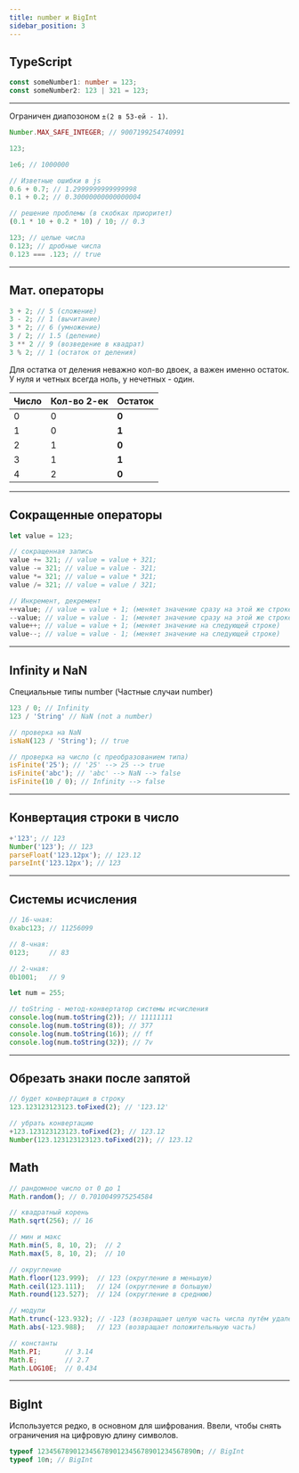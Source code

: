 ```yaml
---
title: number и BigInt
sidebar_position: 3
---
```


## TypeScript 

```ts
const someNumber1: number = 123;
const someNumber2: 123 | 321 = 123;
```

---

Ограничен диапозоном ```±(2 в 53-ей - 1)```.

```js
Number.MAX_SAFE_INTEGER; // 9007199254740991
```

```js
123;

1e6; // 1000000
```

```js
// Изветные ошибки в js
0.6 + 0.7; // 1.2999999999999998
0.1 + 0.2; // 0.30000000000000004

// решение проблемы (в скобках приоритет)
(0.1 * 10 + 0.2 * 10) / 10; // 0.3
```

```js
123; // целые числа
0.123; // дробные числа
0.123 === .123; // true
```

***

## Мат. операторы

```js
3 + 2; // 5 (сложение)
3 - 2; // 1 (вычитание)
3 * 2; // 6 (умножение)
3 / 2; // 1.5 (деление)
3 ** 2 // 9 (возведение в квадрат)
3 % 2; // 1 (остаток от деления)
```

Для остатка от деления неважно кол-во двоек, а важен именно остаток. У нуля и четных всегда ноль, у нечетных - один.

|Число|Кол-во 2-ек|Остаток|
|---|---|---|
|0|0|**0**|
|1|0|**1**|
|2|1|**0**|
|3|1|**1**|
|4|2|**0**|

***

## Сокращенные операторы 

```js
let value = 123;

// сокращенная запись
value += 321; // value = value + 321;
value -= 321; // value = value - 321;
value *= 321; // value = value * 321;
value /= 321; // value = value / 321;

// Инкремент, декремент
++value; // value = value + 1; (меняет значение сразу на этой же строке)
--value; // value = value - 1; (меняет значение сразу на этой же строке)
value++; // value = value + 1; (меняет значение на следующей строке)
value--; // value = value - 1; (меняет значение на следующей строке)
```

***

## Infinity и NaN

Специальные типы number (Частные случаи number)

```js
123 / 0; // Infinity
123 / 'String' // NaN (not a number)

// проверка на NaN
isNaN(123 / 'String'); // true

// проверка на число (с преобразованием типа)
isFinite('25'); // '25' --> 25 --> true
isFinite('abc'); // 'abc' --> NaN --> false
isFinite(10 / 0); // Infinity --> false
```

***

## Конвертация строки в число

```js
+'123'; // 123
Number('123'); // 123
parseFloat('123.12px'); // 123.12
parseInt('123.12px'); // 123 
```

***

## Системы исчисления

```js
// 16-чная:
0xabc123; // 11256099

// 8-чная:
0123;     // 83

// 2-чная:
0b1001;   // 9

let num = 255;

// toString - метод-конвертатор системы исчисления
console.log(num.toString(2)); // 11111111
console.log(num.toString(8)); // 377
console.log(num.toString(16)); // ff
console.log(num.toString(32)); // 7v
```

***

## Обрезать знаки после запятой

```js
// будет конвертация в строку
123.123123123123.toFixed(2); // '123.12'

// убрать конвертацию
+123.123123123123.toFixed(2); // 123.12
Number(123.123123123123.toFixed(2)); // 123.12
```

## Math

```js
// рандомное число от 0 до 1
Math.random(); // 0.7010049975254584
```

```js
// квадратный корень
Math.sqrt(256); // 16
```

```js
// мин и макс
Math.min(5, 8, 10, 2);  // 2
Math.max(5, 8, 10, 2);  // 10
```

```js
// округление
Math.floor(123.999);  // 123 (округление в меньшую)
Math.ceil(123.111);   // 124 (округление в большую)
Math.round(123.527);  // 124 (округление в среднюю)
```

```js
// модули
Math.trunc(-123.932); // -123 (возвращает целую часть числа путём удаления всех дробных знаков.)
Math.abs(-123.988);   // 123 (возвращает положительныую часть)
```

```js
// константы
Math.PI;      // 3.14
Math.E;       // 2.7
Math.LOG10E;  // 0.434
```

---

## BigInt

Используется редко, в основном для шифрования. Ввели, чтобы снять ограничения на цифровую длину символов.

```js
typeof 1234567890123456789012345678901234567890n; // BigInt
typeof 10n; // BigInt
```
